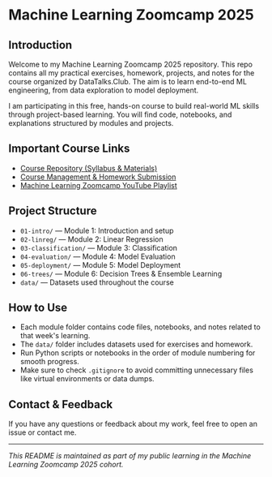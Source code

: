 # Machine Learning Zoomcamp 2025

## Introduction

Welcome to my Machine Learning Zoomcamp 2025 repository. This repo contains all my practical exercises, homework, projects, and notes for the course organized by DataTalks.Club. The aim is to learn end-to-end ML engineering, from data exploration to model deployment.

I am participating in this free, hands-on course to build real-world ML skills through project-based learning. You will find code, notebooks, and explanations structured by modules and projects.

## Important Course Links

* [Course Repository (Syllabus & Materials)](https://github.com/DataTalksClub/machine-learning-zoomcamp)
* [Course Management & Homework Submission](https://github.com/DataTalksClub/machine-learning-zoomcamp)
* [Machine Learning Zoomcamp YouTube Playlist](https://www.youtube.com/playlist?list=PL3MmuxUbc_hIhxl5Ji8t4O6lPA4Ha2loF)

## Project Structure

* `01-intro/` — Module 1: Introduction and setup
* `02-linreg/` — Module 2: Linear Regression
* `03-classification/` — Module 3: Classification
* `04-evaluation/` — Module 4: Model Evaluation
* `05-deployment/` — Module 5: Model Deployment
* `06-trees/` — Module 6: Decision Trees & Ensemble Learning
* `data/` — Datasets used throughout the course

## How to Use

* Each module folder contains code files, notebooks, and notes related to that week's learning.
* The `data/` folder includes datasets used for exercises and homework.
* Run Python scripts or notebooks in the order of module numbering for smooth progress.
* Make sure to check `.gitignore` to avoid committing unnecessary files like virtual environments or data dumps.

## Contact & Feedback

If you have any questions or feedback about my work, feel free to open an issue or contact me.

---

_This README is maintained as part of my public learning in the Machine Learning Zoomcamp 2025 cohort._
